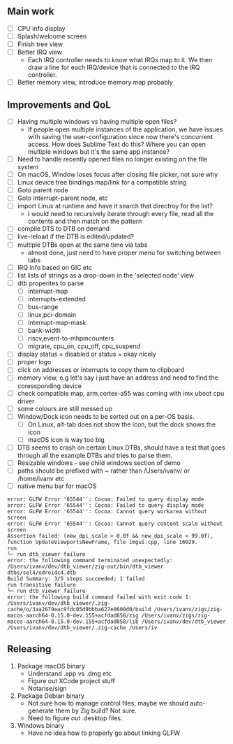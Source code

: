 ## Main work

* [ ] CPU info display
* [ ] Splash/welcome screen
* [ ] Finish tree view
* [ ] Better IRQ view
    * Each IRQ controller needs to know what IRQs map to it. We then draw a line for
      each IRQ/device that is connected to the IRQ controller.
* [ ] Better memory view, introduce memory map probably

## Improvements and QoL

* [ ] Having multiple windows vs having multiple open files?
    * If people open multiple instances of the application, we have issues with saving the
      user-configuration since now there's concurrent access.
      How does Sublime Text do this? Where you can open multiple windows but it's the same app
      instance?
* [ ] Need to handle recently opened files no longer existing on the file system
* [ ] On macOS, Window loses focus after closing file picker, not sure why
* [ ] Linux device tree bindings map/link for a compatible string
* [ ] Goto parent node
* [ ] Goto interrupt-parent node, etc
* [ ] import Linux at runtime and have it search that directroy for the list?
    * I would need to recursively iterate through every file, read all the contents
      and then match on the pattern
* [ ] compile DTS to DTB on demand
* [ ] live-reload if the DTB is edited/updated?
* [ ] multiple DTBs open at the same time via tabs
    * almost done, just need to have proper menu for switching between tabs
* [ ] IRQ info based on GIC etc
* [ ] list lists of strings as a drop-down in the 'selected node' view
* [ ] dtb properites to parse
    * [ ] interrupt-map
    * [ ] interrupts-extended
    * [ ] bus-range
    * [ ] linux,pci-domain
    * [ ] interrupt-map-mask
    * [ ] bank-width
    * [ ] riscv,event-to-mhpmcounters
    * [ ] migrate, cpu_on, cpu_off, cpu_suspend
* [ ] display status = disabled or status = okay nicely
* [ ] proper logo
* [ ] click on addresses or interrupts to copy them to clipboard
* [ ] memory view, e.g let's say i just have an address and need to find the
      coressponding device
* [ ] check compatible map, arm,cortex-a55 was coming with imx uboot cpu driver
* [ ] some colours are still messed up
* [ ] Window/Dock icon needs to be sorted out on a per-OS basis.
    * [ ] On Linux, alt-tab does not show the icon, but the dock shows the icon
    * [ ] macOS icon is way too big
* [ ] DTB seems to crash on certain Linux DTBs, should have a test that goes
      through all the example DTBs and tries to parse them.
* [ ] Resizable windows - see child windows section of demo
* [ ] paths should be prefixed with ~ rather than /Users/ivanv/ or /home/ivanv etc
* [ ] native menu bar for macOS

```
error: GLFW Error '65544'': Cocoa: Failed to query display mode
error: GLFW Error '65544'': Cocoa: Failed to query display mode
error: GLFW Error '65544'': Cocoa: Cannot query workarea without screen
error: GLFW Error '65544'': Cocoa: Cannot query content scale without screen
Assertion failed: (new_dpi_scale > 0.0f && new_dpi_scale < 99.0f), function UpdateViewportsNewFrame, file imgui.cpp, line 16029.
run
└─ run dtb_viewer failure
error: the following command terminated unexpectedly:
/Users/ivanv/dev/dtb_viewer/zig-out/bin/dtb_viewer dtbs/sel4/odroidc4.dtb
Build Summary: 3/5 steps succeeded; 1 failed
run transitive failure
└─ run dtb_viewer failure
error: the following build command failed with exit code 1:
/Users/ivanv/dev/dtb_viewer/.zig-cache/o/3aa2679eac9fdc05d9bbba627e0600d0/build /Users/ivanv/zigs/zig-macos-aarch64-0.15.0-dev.155+acfdad858/zig /Users/ivanv/zigs/zig-macos-aarch64-0.15.0-dev.155+acfdad858/lib /Users/ivanv/dev/dtb_viewer /Users/ivanv/dev/dtb_viewer/.zig-cache /Users/iv
```

## Releasing

1. Package macOS binary
    * Understand .app vs .dmg etc
    * Figure out XCode project stuff
    * Notarise/sign
2. Package Debian binary
    * Not sure how to manage control files, maybe we should auto-generate them
      by Zig build? Not sure.
    * Need to figure out .desktop files.
3. Windows binary
    * Have no idea how to properly go about linking GLFW
